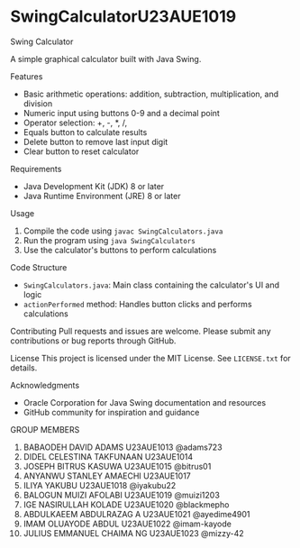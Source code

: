 # SwingCalculatorU23AUE1019
Swing Calculator

A simple graphical calculator built with Java Swing.

Features
- Basic arithmetic operations: addition, subtraction, multiplication, and division
- Numeric input using buttons 0-9 and a decimal point
- Operator selection: +, -, *, /, 
- Equals button to calculate results
- Delete button to remove last input digit
- Clear button to reset calculator

Requirements
- Java Development Kit (JDK) 8 or later
- Java Runtime Environment (JRE) 8 or later

Usage
1. Compile the code using `javac SwingCalculators.java`
2. Run the program using `java SwingCalculators`
3. Use the calculator's buttons to perform calculations

Code Structure
- `SwingCalculators.java`: Main class containing the calculator's UI and logic
- `actionPerformed` method: Handles button clicks and performs calculations

Contributing
Pull requests and issues are welcome. Please submit any contributions or bug reports through GitHub.

License
This project is licensed under the MIT License. See `LICENSE.txt` for details.

Acknowledgments
- Oracle Corporation for Java Swing documentation and resources
- GitHub community for inspiration and guidance

GROUP MEMBERS
1. BABAODEH DAVID  ADAMS	U23AUE1013	@adams723
2. DIDEL  CELESTINA TAKFUNAAN	U23AUE1014
3. JOSEPH  BITRUS  KASUWA	U23AUE1015	@bitrus01
4. ANYANWU  STANLEY AMAECHI	U23AUE1017
5. ILIYA  YAKUBU		U23AUE1018	@iyakubu22
6. BALOGUN  MUIZI AFOLABI	U23AUE1019	@muizi1203
7. IGE NASIRULLAH KOLADE	U23AUE1020	@blackmepho
8. ABDULKAEEM ABDULRAZAG A	U23AUE1021	@ayedime4901
9. IMAM OLUAYODE ABDUL		U23AUE1022	@imam-kayode
10. JULIUS EMMANUEL CHAIMA NG	U23AUE1023	@mizzy-42
